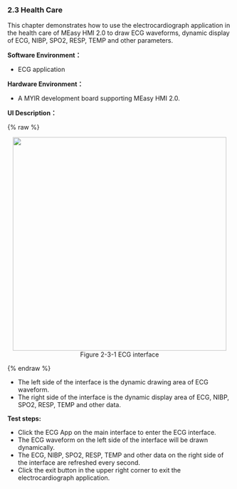 ### 2.3 Health Care

This chapter demonstrates how to use the electrocardiograph application in the health care of MEasy HMI 2.0 to draw ECG waveforms, dynamic display of ECG, NIBP, SPO2, RESP, TEMP and other parameters.

**Software Environment：**

* ECG application

**Hardware Environment：**

* A MYIR development board supporting MEasy HMI 2.0.




**UI Description：**

{% raw %}
<div  align="center" >
<img src="/imagech/2-3-1.png",alt="cover", width=480 >
</div>
<div align="center" > Figure 2-3-1 ECG interface </div>
<p></p>
{% endraw %}

* The left side of the interface is the dynamic drawing area of ECG waveform.
* The right side of the interface is the dynamic display area of ECG, NIBP, SPO2, RESP, TEMP and other data.

**Test steps:**

* Click the  ECG App on the main interface to enter the ECG interface.
* The ECG waveform on the left side of the interface will be drawn dynamically.
* The ECG, NIBP, SPO2, RESP, TEMP and other data on the right side of the interface are refreshed every second.
* Click the exit button in the upper right corner to exit the electrocardiograph application.




